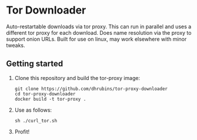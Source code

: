 # Tor Downloader

Auto-restartable downloads via tor proxy. This can run in parallel and uses a different tor proxy for each download. Does name resolution via the proxy to support onion URLs. Built for use on linux, may work elsewhere with minor tweaks.

## Getting started

1. Clone this repository and build the tor-proxy image:
    
    ```
    git clone https://github.com/dhrubins/tor-proxy-downloader
    cd tor-proxy-downloader
    docker build -t tor-proxy .
    ```

1. Use as follows:
    ```
    sh ./curl_tor.sh
    ```

1. Profit!